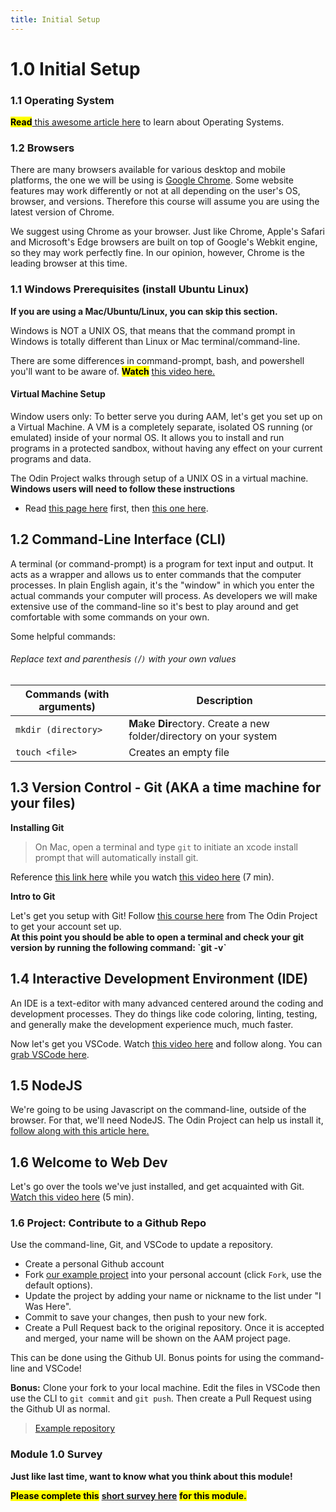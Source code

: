 ```yaml
---
title: Initial Setup
---
```


# 1.0 Initial Setup

### 1.1 Operating System

<mark>**Read**</mark>[ this awesome article here](https://edu.gcfglobal.org/en/computerbasics/understanding-operating-systems/1/) to learn about Operating Systems.

### 1.2 Browsers

There are many browsers available for various desktop and mobile platforms, the one we will be using is [Google Chrome](https://www.google.com/chrome/). Some website features may work differently or not at all depending on the user's OS, browser, and versions. Therefore this course will assume you are using the latest version of Chrome.

We suggest using Chrome as your browser. Just like Chrome, Apple's Safari and Microsoft's Edge browsers are built on top of Google's Webkit engine, so they may work perfectly fine. In our opinion, however, Chrome is the leading browser at this time.

### 1.1 Windows Prerequisites (install Ubuntu Linux)

**If you are using a Mac/Ubuntu/Linux, you can skip this section.**

Windows is NOT a UNIX OS, that means that the command prompt in Windows is totally different than Linux or Mac terminal/command-line.

There are some differences in command-prompt, bash, and powershell you'll want to be aware of. <mark>**Watch**</mark> [this video here.](https://www.youtube.com/watch?v=nahtw_csB5w)

#### Virtual Machine Setup

Window users only: To better serve you during AAM, let's get you set up on a Virtual Machine. A VM is a completely separate, isolated OS running (or emulated) inside of your normal OS. It allows you to install and run programs in a protected sandbox, without having any effect on your current programs and data.

The Odin Project walks through setup of a UNIX OS in a virtual machine. **Windows users will need to follow these instructions**

- Read [this page here](https://www.theodinproject.com/lessons/foundations-installation-overview) first, then [this one here](https://www.theodinproject.com/lessons/foundations-installations).

## 1.2 Command-Line Interface (CLI)

A terminal (or command-prompt) is a program for text input and output. It acts as a wrapper and allows us to enter commands that the computer processes. In plain English again, it's the "window" in which you enter the actual commands your computer will process. As developers we will make extensive use of the command-line so it's best to play around and get comfortable with some commands on your own.

Some helpful commands:

###### _Replace text and parenthesis `(`/`)` with your own values_

| Commands (with arguments) | Description |
| --- | --- |
| `mkdir (directory>` | **M**a**k**e **Dir**ectory. Create a new folder/directory on your system |
| `touch <file>` | Creates an empty file |

## 1.3 Version Control - Git (AKA a time machine for your files)

**Installing Git**

> On Mac, open a terminal and type `git` to initiate an xcode install prompt that will automatically install git.

Reference [this link here](https://git-scm.com/downloads) while you watch [this video here](https://www.youtube.com/watch?v=N-SKiqoHBnY) (7 min).

**Intro to Git**

Let's get you setup with Git! Follow [this course here](https://www.theodinproject.com/lessons/foundations-git-basics) from The Odin Project to get your account set up.\
**At this point you should be able to open a terminal and check your git version by running the following command: \`git -v\`**

## 1.4 Interactive Development Environment (IDE)

An IDE is a text-editor with many advanced centered around the coding and development processes. They do things like code coloring, linting, testing, and generally make the development experience much, much faster.

Now let's get you VSCode. Watch [this video here](https://code.visualstudio.com/docs/introvideos/basics) and follow along. You can [grab VSCode here](https://vscode.dev/).

## 1.5 NodeJS

We're going to be using Javascript on the command-line, outside of the browser. For that, we'll need NodeJS. The Odin Project can help us install it, [follow along with this article here.](https://www.theodinproject.com/lessons/foundations-installing-node-js)

## 1.6 Welcome to Web Dev

Let's go over the tools we've just installed, and get acquainted with Git. [Watch this video here](https://www.youtube.com/watch?v=HfTXHrWMGVY) (5 min).

### 1.6 Project: Contribute to a Github Repo

Use the command-line, Git, and VSCode to update a repository.

- Create a personal Github account
- Fork [our example project](https://github.com/AAM-Institute/project-001) into your personal account (click `Fork`, use the default options).
- Update the project by adding your name or nickname to the list under "I Was Here".
- Commit to save your changes, then push to your new fork.
- Create a Pull Request back to the original repository. Once it is accepted and merged, your name will be shown on the AAM project page.

This can be done using the Github UI. Bonus points for using the command-line and VSCode!

**Bonus:** Clone your fork to your local machine. Edit the files in VSCode then use the CLI to `git commit` and `git push`. Then create a Pull Request using the Github UI as normal.

> [Example repository](https://github.com/AAM-Institute/project-001)

### Module 1.0 Survey

**Just like last time, want to know what you think about this module!**

<mark>**Please complete this**</mark> [**short survey here**](https://docs.google.com/forms/d/e/1FAIpQLSczM5DwiahZeFhkUoieNQ7xDSMzibc8Q4jDKiTQ-O1beCM1Pg/viewform) <mark>**for this module.**</mark>
